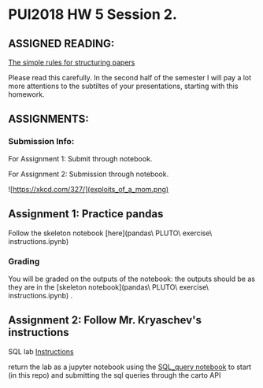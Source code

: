 # PUI2018 HW 5 Session 2.

## ASSIGNED READING:

[The simple rules for structuring papers](http://journals.plos.org/ploscompbiol/article?id=10.1371%2Fjournal.pcbi.1005619) 

Please read this carefully. In the second half of the semester I will pay a lot more attentions to the subtiltes of your presentations, starting with this homework.


## ASSIGNMENTS:

### Submission Info:

For Assignment 1: Submit through notebook.

For Assignment 2: Submission through notebook.

![https://xkcd.com/327/](exploits_of_a_mom.png)


## Assignment 1: Practice pandas

Follow the skeleton notebook [here](pandas\ PLUTO\ exercise\ instructions.ipynb)
  
### Grading 

You will be graded on the outputs of the notebook: the outputs should be as they are in the [skeleton notebook](pandas\ PLUTO\ exercise\ instructions.ipynb) . 

## Assignment 2: Follow Mr. Kryaschev's instructions
SQL lab [Instructions](https://serv.cusp.nyu.edu/~hvo/files/SQL_Lab.pdf)

return the lab as a jupyter notebook using the [SQL_query notebook](https://github.com/fedhere/PUI2018_fb55/blob/master/HW5_fb55_session2/SQL_query.ipynb) to start (in this repo) and submitting the sql queries through the carto API

